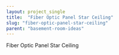 ```yaml
---
layout: project_single
title:  "Fiber Optic Panel Star Ceiling"
slug: "fiber-optic-panel-star-ceiling"
parent: "basement-room-ideas"
---
```

Fiber Optic Panel Star Ceiling